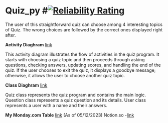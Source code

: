 # Quiz_py #[![Reliability Rating](https://sonarcloud.io/api/project_badges/measure?project=CirilSM_Quiz_py&metric=reliability_rating)](https://sonarcloud.io/summary/new_code?id=CirilSM_Quiz_py)
The user of this straightforward quiz can choose among 4 interesting topics of Quiz. The wrong choices are followed by the correct ones displayed right after.

**Activity Diaghram** [link](https://github.com/CirilSM/Quiz_py/blob/main/Activity%20Diaghram%20(Updated).png)

This activity diagram illustrates the flow of activities in the quiz program. It starts with choosing a quiz topic and then proceeds through asking questions, checking answers, updating scores, and handling the end of the quiz. If the user chooses to exit the quiz, it displays a goodbye message; otherwise, it allows the user to choose another quiz topic.

**Class Diaghram** [link](https://github.com/CirilSM/Quiz_py/blob/main/Class%20Diaghram(updated).png)

Quiz class represents the quiz program and contains the main logic.
Question class represents a quiz question and its details.
User class represents a user with a name and their answers.

**My Monday.com Table** [link](https://github.com/CirilSM/Quiz_py/blob/main/Monday%20com.png) (As of 05/12/2023)
Notion.so -[link](https://wry-lamp-8a7.notion.site/Quiz-Program-7abd1dbe368640649303ea09d23d82cc?pvs=4)


